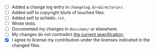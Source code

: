 <!--
Before submitting a PR, please read CONTRIBUTING.md. Non-trivial changes should
be discussed in an issue before committing to a PR.

Please succinctly describe your changes.
-->

<!-- Next, let's do a check list. Remove what doesn't apply. -->

- [ ] Added a change log entry in `changelog.d/<directory>/`.
- [ ] Added self to copyright blurb of touched files.
- [ ] Added self to `AUTHORS.rst`.
- [ ] Wrote tests.
- [ ] Documented my changes in `docs/man/` or elsewhere.
- [ ] My changes do not contradict
      [the current specification](https://reuse.software/spec/).
- [x] I agree to license my contribution under the licenses indicated in the
      changed files.
